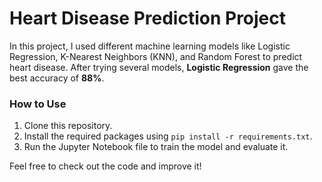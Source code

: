 # Heart Disease Prediction Project

In this project, I used different machine learning models like Logistic Regression, K-Nearest Neighbors (KNN), and Random Forest to predict heart disease. After trying several models, **Logistic Regression** gave the best accuracy of **88%**.

### How to Use

1. Clone this repository.
2. Install the required packages using `pip install -r requirements.txt`.
3. Run the Jupyter Notebook file to train the model and evaluate it.

Feel free to check out the code and improve it!
